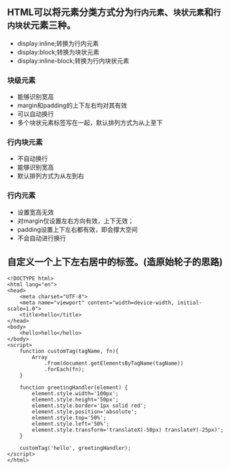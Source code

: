 ## HTML可以将元素分类方式分为`行内元素`、`块状元素`和`行内块状`元素三种。
- display:inline;转换为行内元素
- display:block;转换为块状元素
- display:inline-block;转换为行内块状元素

### 块级元素
- 能够识别宽高
- margin和padding的上下左右均对其有效
- 可以自动换行
- 多个块状元素标签写在一起，默认排列方式为从上至下

### 行内块元素
- 不自动换行
- 能够识别宽高
- 默认排列方式为从左到右

### 行内元素
- 设置宽高无效
- 对margin仅设置左右方向有效，上下无效；
- padding设置上下左右都有效，即会撑大空间
- 不会自动进行换行

## 自定义一个上下左右居中的标签。(造原始轮子的思路)

```
<!DOCTYPE html>
<html lang="en">
<head>
    <meta charset="UTF-8">
    <meta name="viewport" content="width=device-width, initial-scale=1.0">
    <title>hello</title>
</head>
<body>
    <hello>hello</hello>
</body>
<script>
    function customTag(tagName, fn){
        Array
            .from(document.getElementsByTagName(tagName))
            .forEach(fn);
    }

    function greetingHandler(element) {
        element.style.width='100px';
        element.style.height='50px';
        element.style.border='1px solid red';
        element.style.position='absolute';
        element.style.top='50%';
        element.style.left='50%';
        element.style.transform='translateX(-50px) translateY(-25px)';
    }   

    customTag('hello', greetingHandler);
</script>
</html>
```
